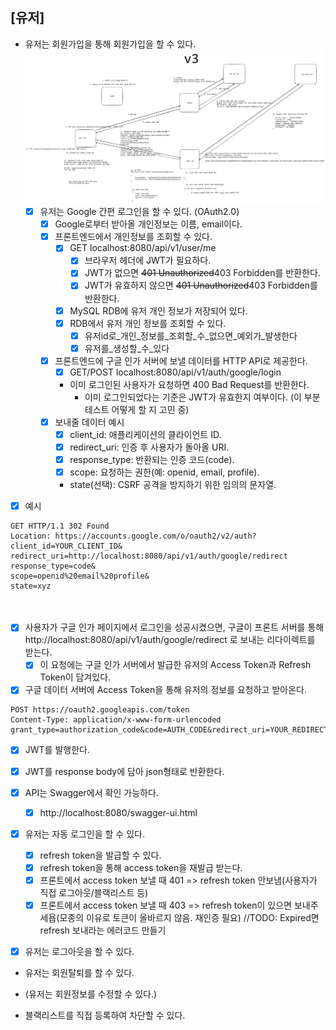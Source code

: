## [유저]
- 유저는 회원가입을 통해 회원가입을 할 수 있다.
![OAuthV3.png](OAuthV3.png)
  - [X] 유저는 Google 간편 로그인을 할 수 있다. (OAuth2.0) 
    - [X] Google로부터 받아올 개인정보는 이름, email이다.
    - [X] 프론트엔드에서 개인정보를 조회할 수 있다.
      - [X] GET localhost:8080/api/v1/user/me
        - [X] 브라우저 헤더에 JWT가 필요하다.
        - [X] JWT가 없으면 ~~401 Unauthorized~~403 Forbidden를 반환한다.
        - [X] JWT가 유효하지 않으면 ~~401 Unauthorized~~403 Forbidden를 반환한다.
      - [X] MySQL RDB에 유저 개인 정보가 저장되어 있다.
      - [X] RDB에서 유저 개인 정보를 조회할 수 있다.
        - [X] 유저id로_개인_정보를_조회할_수_없으면_예외가_발생한다
        - [X] 유저를_생성할_수_있다
    - [X] 프론트엔드에 구글 인가 서버에 보낼 데이터를 HTTP API로 제공한다. 
      - [X] GET/POST localhost:8080/api/v1/auth/google/login 
      - 이미 로그인된 사용자가 요청하면 400 Bad Request를 반환한다.
        - 이미 로그인되었다는 기준은 JWT가 유효한지 여부이다. (이 부분 테스트 어떻게 할 지 고민 중)
    - [X] 보내줄 데이터 예시
      - [X] client_id: 애플리케이션의 클라이언트 ID.
      - [X] redirect_uri: 인증 후 사용자가 돌아올 URI.
      - [X] response_type: 반환되는 인증 코드(code).
      - [X] scope: 요청하는 권한(예: openid, email, profile).
      - state(선택): CSRF 공격을 방지하기 위한 임의의 문자열.
- [X] 예시
~~~
GET HTTP/1.1 302 Found
Location: https://accounts.google.com/o/oauth2/v2/auth?
client_id=YOUR_CLIENT_ID&
redirect_uri=http://localhost:8080/api/v1/auth/google/redirect
response_type=code&
scope=openid%20email%20profile&
state=xyz  
~~~   
ㅤ
- [X] 사용자가 구글 인가 페이지에서 로그인을 성공시켰으면, 구글이 프론트 서버를 통해 http://localhost:8080/api/v1/auth/google/redirect 로 보내는 리다이렉트를 받는다.
  - [X] 이 요청에는 구글 인가 서버에서 발급한 유저의 Access Token과 Refresh Token이 담겨있다.
- [X] 구글 데이터 서버에 Access Token을 통해 유저의 정보를 요청하고 받아온다.
~~~
POST https://oauth2.googleapis.com/token
Content-Type: application/x-www-form-urlencoded
grant_type=authorization_code&code=AUTH_CODE&redirect_uri=YOUR_REDIRECT_URI&client_id=YOUR_CLIENT_ID&client_secret=YOUR_CLIENT_SECRET
~~~
- [X] JWT를 발행한다.
- [X] JWT를 response body에 담아 json형태로 반환한다.

- [X] API는 Swagger에서 확인 가능하다.
  - [X] http://localhost:8080/swagger-ui.html

- [X] 유저는 자동 로그인을 할 수 있다.
  - [X] refresh token을 발급할 수 있다.
  - [X] refresh token을 통해 access token을 재발급 받는다.
  - [X] 프론트에서 access token 보낼 때 401 => refresh token 안보냄(사용자가 직접 로그아웃/블랙리스트 등)
  - [X] 프론트에서 access token 보낼 때 403 => refresh token이 있으면 보내주세욥(모종의 이유로 토큰이 올바르지 않음. 재인증 필요)
//TODO: Expired면 refresh 보내라는 에러코드 만들기

- [X] 유저는 로그아웃을 할 수 있다.
- 유저는 회원탈퇴를 할 수 있다.
- (유저는 회원정보를 수정할 수 있다.)

- 블랙리스트를 직접 등록하여 차단할 수 있다.
